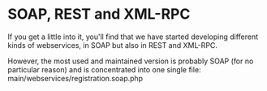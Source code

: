 # SOAP, REST and XML-RPC

If you get a little into it, you'll find that we have started developing different kinds of webservices, in SOAP but also in REST and XML-RPC.

However, the most used and maintained version is probably SOAP \(for no particular reason\) and is concentrated into one single file: main/webservices/registration.soap.php

